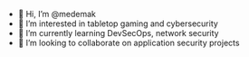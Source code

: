 - 👋 Hi, I’m @medemak
- 👀 I’m interested in tabletop gaming and cybersecurity
- 🌱 I’m currently learning DevSecOps, network security
- 💞️ I’m looking to collaborate on application security projects

<!---
medemak/medemak is a ✨ special ✨ repository because its `README.md` (this file) appears on your GitHub profile.
You can click the Preview link to take a look at your changes.
--->
